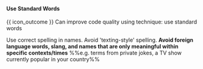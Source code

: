 <div id="title">

#### Use Standard Words

</div>

<span id="prereqs"></span>

<span id="outcomes">{{ icon_outcome }} Can improve code quality using technique: use standard words </span>

<div id="body">

Use correct spelling in names. Avoid 'texting-style' spelling. **Avoid foreign language words, slang, and names that are only meaningful within specific contexts/times** %%e.g. terms from private jokes, a TV show currently popular in your country%%

</div>

<div id="extras">
</div>
